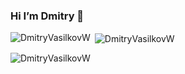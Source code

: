 ### Hi I’m Dmitry 👋


<p><img align="left" src="https://github-readme-stats.vercel.app/api/top-langs?username=DmitryVasilkovW&show_icons=true&theme=github_dark&locale=en&layout=compact" alt="DmitryVasilkovW" /></p>

<p>&nbsp;<img align="center" src="https://github-readme-stats.vercel.app/api?username=DmitryVasilkovW&show_icons=true&theme=github_dark&locale=en" alt="DmitryVasilkovW" /></p>

<p><img align="center" src="https://github-readme-streak-stats.herokuapp.com/?user=DmitryVasilkovW&theme=nord" alt="DmitryVasilkovW" /></p>

